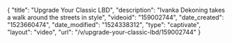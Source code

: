 {
    "title": "Upgrade Your Classic LBD",
    "description": "Ivanka Dekoning takes a walk around the streets in style",
    "videoid": "159002744",
    "date_created": "1523660474",
    "date_modified": "1524338312",
    "type": "captivate",
    "layout": "video",
    "url": "\/v\/upgrade-your-classic-lbd\/159002744"
}